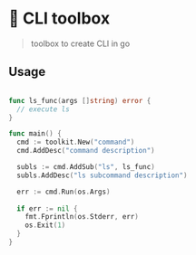 # 🧰 CLI toolbox

 > toolbox to create CLI in go


## Usage 

```go 

func ls_func(args []string) error {
  // execute ls
}

func main() {
  cmd := toolkit.New("command")
  cmd.AddDesc("command description")

  subls := cmd.AddSub("ls", ls_func)
  subls.AddDesc("ls subcommand description")

  err := cmd.Run(os.Args)
  
  if err := nil {
    fmt.Fprintln(os.Stderr, err)
    os.Exit(1)
  }
} 

```

